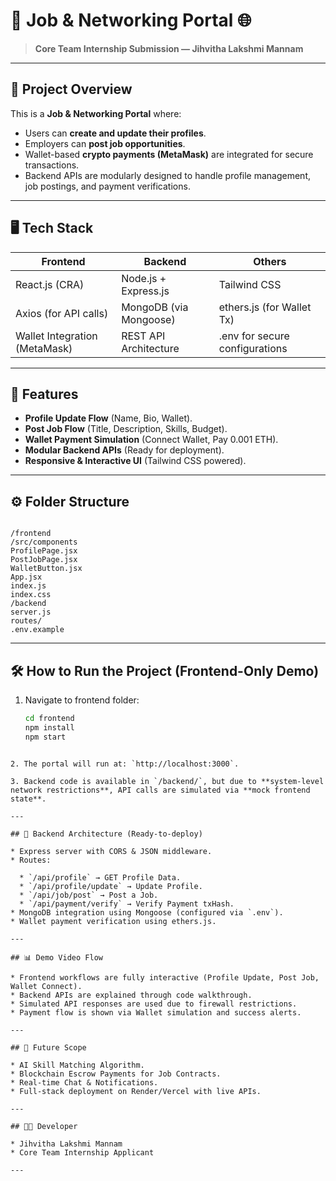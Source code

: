 # 🚀 Job & Networking Portal 🌐  
> **Core Team Internship Submission — Jihvitha Lakshmi Mannam**

---

## 📝 Project Overview
This is a **Job & Networking Portal** where:
- Users can **create and update their profiles**.
- Employers can **post job opportunities**.
- Wallet-based **crypto payments (MetaMask)** are integrated for secure transactions.
- Backend APIs are modularly designed to handle profile management, job postings, and payment verifications.

---

## 🖥️ Tech Stack
| Frontend                         | Backend                              | Others                        |
|----------------------------------|--------------------------------------|-------------------------------|
| React.js (CRA)                   | Node.js + Express.js                 | Tailwind CSS                  |
| Axios (for API calls)             | MongoDB (via Mongoose)               | ethers.js (for Wallet Tx)     |
| Wallet Integration (MetaMask)     | REST API Architecture                | .env for secure configurations |

---

## 🌟 Features
- **Profile Update Flow** (Name, Bio, Wallet).
- **Post Job Flow** (Title, Description, Skills, Budget).
- **Wallet Payment Simulation** (Connect Wallet, Pay 0.001 ETH).
- **Modular Backend APIs** (Ready for deployment).
- **Responsive & Interactive UI** (Tailwind CSS powered).

---

## ⚙️ Folder Structure
```

/frontend
/src/components
ProfilePage.jsx
PostJobPage.jsx
WalletButton.jsx
App.jsx
index.js
index.css
/backend
server.js
routes/
.env.example

````

---

## 🛠️ How to Run the Project (Frontend-Only Demo)
1. Navigate to frontend folder:
   ```bash
   cd frontend
   npm install
   npm start
````

2. The portal will run at: `http://localhost:3000`.

3. Backend code is available in `/backend/`, but due to **system-level network restrictions**, API calls are simulated via **mock frontend state**.

---

## 🔗 Backend Architecture (Ready-to-deploy)

* Express server with CORS & JSON middleware.
* Routes:

  * `/api/profile` → GET Profile Data.
  * `/api/profile/update` → Update Profile.
  * `/api/job/post` → Post a Job.
  * `/api/payment/verify` → Verify Payment txHash.
* MongoDB integration using Mongoose (configured via `.env`).
* Wallet payment verification using ethers.js.

---

## 📊 Demo Video Flow

* Frontend workflows are fully interactive (Profile Update, Post Job, Wallet Connect).
* Backend APIs are explained through code walkthrough.
* Simulated API responses are used due to firewall restrictions.
* Payment flow is shown via Wallet simulation and success alerts.

---

## 🧠 Future Scope

* AI Skill Matching Algorithm.
* Blockchain Escrow Payments for Job Contracts.
* Real-time Chat & Notifications.
* Full-stack deployment on Render/Vercel with live APIs.

---

## 👨‍💻 Developer

* Jihvitha Lakshmi Mannam
* Core Team Internship Applicant

---
